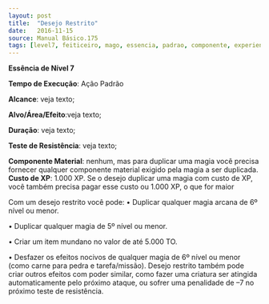 ```yaml
---
layout: post
title:  "Desejo Restrito"
date:   2016-11-15
source: Manual Básico.175
tags: [level7, feiticeiro, mago, essencia, padrao, componente, experiencia]
---
```


**Essência de Nível 7**

**Tempo de Execução**: Ação Padrão

**Alcance**: veja texto; 

**Alvo/Área/Efeito**:veja texto;

**Duração**: veja texto;

**Teste de Resistência**: veja texto;

**Componente Material**: nenhum, mas para duplicar uma magia você precisa fornecer qualquer componente material exigido pela magia a ser duplicada.
**Custo de XP**: 1.000 XP. Se o desejo duplicar uma magia com custo de XP, você também precisa pagar esse custo ou 1.000 XP, o que for maior


Com um desejo restrito você pode:
• Duplicar qualquer magia arcana de 6º nível ou menor.

• Duplicar qualquer magia de 5º nível ou menor.

• Criar um item mundano no valor de até 5.000 TO.

• Desfazer os efeitos nocivos de qualquer magia de 6º nível ou menor (como carne para pedra e tarefa/missão).
Desejo restrito também pode criar outros efeitos com poder similar, como fazer uma criatura ser atingida automaticamente pelo próximo ataque, ou sofrer uma penalidade de –7 no próximo teste de resistência.
